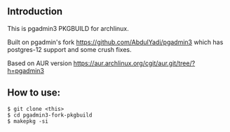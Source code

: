 Introduction
------------
This is pgadmin3 PKGBUILD for archlinux.

Built on pgadmin's fork https://github.com/AbdulYadi/pgadmin3 which has postgres-12 support and some crush fixes.

Based on AUR version https://aur.archlinux.org/cgit/aur.git/tree/?h=pgadmin3


How to use:
-----------
```
$ git clone <this>
$ cd pgadmin3-fork-pkgbuild
$ makepkg -si
```